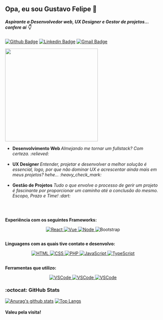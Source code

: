 ## Opa, eu sou  Gustavo Felipe 👋
  ##### Aspirante a Desenvolvedor web, UX Designer e Gestor de projetos... confere aí :point_down:
  [![Github Badge](https://img.shields.io/badge/-Github-000?style=flat-square&logo=Github&logoColor=white&link=https://github.com/gustavofbc)](https://github.com/gustavofbc) 
  [![Linkedin Badge](https://img.shields.io/badge/-LinkedIn-blue?style=flat-square&logo=Linkedin&logoColor=white&link=https://www.linkedin.com/in/gustavo-felipe-batista-carneiro-9342171a8/)](https://www.linkedin.com/in/gustavo-felipe-batista-carneiro-9342171a8/) 
  [![Gmail Badge](https://img.shields.io/badge/-Gmail-c14438?style=flat-square&logo=Gmail&logoColor=white&link=mailto:gustavo.felipebc@gmail.com)](mailto:gustavo.felipebc@gmail.com)
  
  <img  width="300" src="https://miro.medium.com/max/680/1*VON9gHTrzeHZbHfXsqfzEA.gif" />
  <ul>
    <li> 
      <b>Desenvolvimento Web </b> <i> Almejando me tornar um fullstack? Com certeza. :relieved:</i>
  </li>
  
<br />
    <li> <b>UX Designer </b> <i>Entender, projetar e desenvolver a melhor solução é essencial, logo, por que não dominar UX e acrescentar ainda mais em meus projetos?      hehe... :heavy_check_mark: </i> 
    </li>
<br />
    <li>
      <b>Gestão de Projetos</b> <i>Tudo o que envolve o processo de gerir um projeto é fascinante por proporcionar um caminho até a conclusão do mesmo. Escopo, Prazo e Time! :dart:</i>
    </li>
  </ul>
<br />

##
<b>Experiência com os seguintes Frameworks:</b>
<p align="center">
  <a href="https://github.com/gustavofbc">
    <img 
       src ="https://github.com/gustavofbc/ColoredBadges/blob/master/svg/dev/frameworks/react_logo.svg"        alt ="React" style ="vertical-align: top; margem: 6px 4px">
  </a>
  <a href="https://github.com/gustavofbc">
    <img 
       src ="https://github.com/gustavofbc/ColoredBadges/blob/master/svg/dev/frameworks/vuejs.svg"          alt ="Vue" style ="vertical-align: top; margem: 6px 4px">
  </a>
    <a href="https://github.com/gustavofbc">
    <img 
       src ="https://github.com/gustavofbc/ColoredBadges/blob/master/svg/dev/frameworks/nodejs_larger.svg"          alt ="Node" style ="vertical-align: top; margem: 6px 4px">
  </a
  <a href="https://github.com/gustavofbc">
    <img 
       src ="https://github.com/gustavofbc/ColoredBadges/blob/master/svg/dev/frameworks/bootstrap.svg"          alt ="Bootstrap" style ="vertical-align: top; margem: 6px 4px">
  </a
</p>

##
<b>Linguagens com as quais tive contato e desenvolvo:</b>
<p align="center">
  <a href="https://github.com/gustavofbc">
    <img 
       src ="https://github.com/gustavofbc/ColoredBadges/blob/master/svg/dev/languages/html.svg"        alt ="HTML" style ="vertical-align: top; margem: 6px 4px">
  </a>
  <a href="https://github.com/gustavofbc">
    <img 
       src ="https://github.com/gustavofbc/ColoredBadges/blob/master/svg/dev/languages/css3.svg"        alt ="CSS" style ="vertical-align: top; margem: 6px 4px">
  </a>
  <a href="https://github.com/gustavofbc">
    <img 
       src ="https://github.com/gustavofbc/ColoredBadges/blob/master/svg/dev/languages/php.svg"        alt ="PHP" style ="vertical-align: top; margem: 6px 4px">
  </a>
  <a href="https://github.com/gustavofbc">
    <img 
       src ="https://github.com/gustavofbc/ColoredBadges/blob/master/svg/dev/languages/js.svg"        alt ="JavaScript" style ="vertical-align: top; margem: 6px 4px">
  </a>
  <a href="https://github.com/gustavofbc">
    <img 
       src ="https://github.com/gustavofbc/ColoredBadges/blob/master/svg/dev/languages/typescript.svg"        alt ="TypeScript" style ="vertical-align: top; margem: 6px 4px">
  </a>
</p>

##
<b>Ferramentas que utilizo:</b>
<p align="center">
  <a href="https://github.com/gustavofbc">
    <img 
       src ="https://github.com/gustavofbc/ColoredBadges/blob/master/svg/dev/tools/visualstudio_code.svg"        alt ="VSCode" style ="vertical-align: top; margem: 6px 4px">
  </a>
    <a href="https://github.com/gustavofbc">
    <img 
       src ="https://github.com/gustavofbc/ColoredBadges/blob/master/svg/dev/tools/jetbrains_phpstorm.svg"        alt ="VSCode" style ="vertical-align: top; margem: 6px 4px">
  </a>
      <a href="https://github.com/gustavofbc">
    <img 
       src ="https://github.com/gustavofbc/ColoredBadges/blob/master/svg/dev/tools/git.svg"        alt ="VSCode" style ="vertical-align: top; margem: 6px 4px">
  </a>
</p>

### :octocat: GitHub Stats 
[![Anurag's github stats](https://github-readme-stats.vercel.app/api?username=gustavofbc)](https://github.com/anuraghazra/github-readme-stats)  [![Top Langs](https://github-readme-stats.vercel.app/api/top-langs/?username=gustavofbc&layout=compact)](https://github.com/anuraghazra/github-readme-stats)

#### Valeu pela visita!
